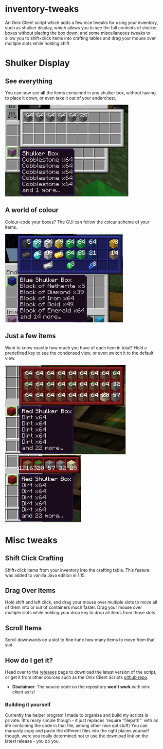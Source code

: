 # inventory-tweaks
An Onix Client script which adds a few nice tweaks for using your inventory, such as shulker display, which allows you to see the full contents of shulker boxes without placing the box down; and some miscellaneous tweaks to allow you to shift+click items into crafting tables and drag your mouse over multiple slots while holding shift.

# Shulker Display
## See everything
You can now see **all** the items contained in any shulker box, without having to place it down, or even take it out of your enderchest.

![a shulker box](assets/shulker_items.png)

## A world of colour
Colour-code your boxes? The GUI can follow the colour scheme of your items.

![a blue shulker box](assets/valuables_shulker.png)

## Just a few items
Want to know exactly how much you have of each item in total? Hold a predefined key to see the condensed view, or even switch it to the default view.

![big shulker view](assets/assorted_blocks_1.png)
![little shulker view](assets/assorted_blocks_2.png)

# Misc tweaks
## Shift Click Crafting
Shift+click items from your inventory into the crafting table. This feature was added to vanilla Java edition in 1.15.

## Drag Over Items
Hold shift and left click, and drag your mouse over multiple slots to move all of them into or out of containers much faster.
Drag your mouse over multiple slots while holding your drop key to drop all items from those slots.

## Scroll Items
Scroll downwards on a slot to fine-tune how many items to move from that slot.

## How do I get it?
Head over to the [releases](https://github.com/CreeperG16/inventory-tweaks/releases) page to download the latest version of the script, or get it from other sources such as the Onix Client Scripts [github repo](https://github.com/OnixClient-Scripts/OnixClient_Scripts).
- **Disclaimer**: The source code on the repository **won't work** with onix client as is!

### Building it yourself
Currently the helper program I made to organise and build my scripts is private. (It's really simple though - it just replaces 'require "filepath"' with an iife containing the code in that file, among other nice qol stuff) You can manually copy and paste the different files into the right places yourself though, were you really determined not to use the download link on the latest release - you do you.
